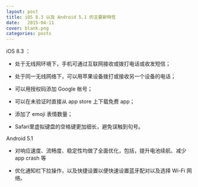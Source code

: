 ```yaml
---
layout: post
title: iOS 8.3 以及 Android 5.1 的主要新特性
date:   2015-04-11
cover: blank.png
categories: posts
---
```


iOS 8.3 ：  

- 处于无线网环境下，手机可通过互联网接收或拨打电话或收发短信；

- 处于同一无线网络下，可以用苹果设备拨打或接收另一个设备的电话；

- 可以用授权码添加 Google 帐号；

- 可以在未验证时直接从 app store 上下载免费 app；

- 添加了 emoji 表情数量；

- Safari里虚拟键盘的空格键更加细长，避免误触到句号。

Android 5.1  

- 对响应速度、流畅度、稳定性均做了全面优化，包括，提升电池续航、减少 app crash 等

- 优化通知栏下拉操作，以及快捷设置以便快速设置蓝牙配对以及选择 Wi-Fi 网络。
